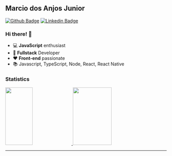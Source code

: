 ## Marcio dos Anjos Junior

[![Github Badge](https://img.shields.io/badge/-Github-000?style=flat-square&logo=Github&logoColor=white&link=https://github.com/marciodajr)](https://github.com/marciodajr)
[![Linkedin Badge](https://img.shields.io/badge/-LinkedIn-blue?style=flat-square&logo=Linkedin&logoColor=white&link=https://www.linkedin.com/in/marciodajr/)](https://www.linkedin.com/in/marciodajr/)

### Hi there! 👋

* 💻 **JavaScript** enthusiast
* 🧙 **Fullstack** Developer
* ❤️ **Front-end** passionate
* 📚 Javascript, TypeScript, Node, React, React Native

### Statistics

<div>
  <a href="https://github.com/marciodajr">
  <img height="180em" style="width: 41%; margin:0"  src="https://github-readme-stats.vercel.app/api/top-langs/?username=marciodajr&layout=compact&theme=chartreuse-dark"/>
    <img height="180em" style="width: 49%; margin: 0" src="https://github-readme-stats.vercel.app/api?username=marciodajr&show_icons=true&theme=chartreuse-dark&include_all_commits=true&count_private=true"/>
</div>
  

---
